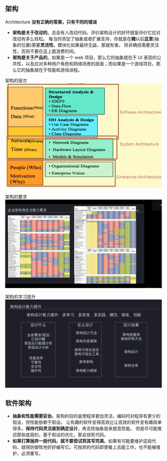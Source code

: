 ## 架构

Architecture
**没有正确的答案，只有不同的错误**

- **架构是关于改动的**。总会有人改动代码。评价架构设计的好坏就是评价它应对改动有多么轻松。
  每当你添加了抽象或者扩展支持，你就是在**赌**以后**这里**(抽象的位置)需要**灵活性**。模块化如果最终无益，那就有害。
  除非确信需要灵活性，否则不要在这上面浪费时间。
- **架构是关于产品的**。如果是一个 web 项目，那么它的抽象就在于 UI 表现的公共性，以及应对多种用户角色和网络场景的层面；而如果是一个游戏项目，那么它的抽象就在于性能和游戏进程。

架构的层次
![levels](../assets/architecture-levels.png)

架构的要求
![requirements](../assets/architecture-skill-requirements.png)

架构的学习提升
![level-up](../assets/architecture-level-up.png)

## 软件架构

- **抽象和性能需要妥协**。架构的目的是使程序更加灵活，编码时对程序有更少的假设，但性能依赖于假设。
  让有趣的软件变得高效比让高效的软件变有趣简单得多。**保持代码灵活直到确定设计**，再去除抽象层来提高性能。
  但是尽可能推迟那些底层的，基于假设的优化，那会锁死代码。
- **如果打算抛弃一段代码，就不要尝试将其写完美**。如果有可能要维护这段代码，就得防御性地好好编写它。可抛弃的代码即使看上去能工作，也不能被维护，必须重写。
